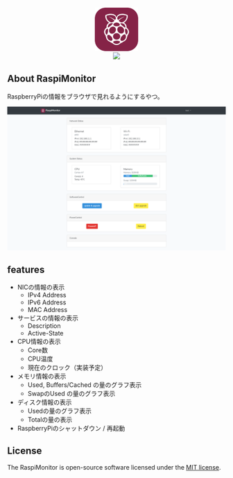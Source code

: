 <p align=center>
<img src="./src/public/images/logo.png" width=100px><br>
<img src="http://img.shields.io/badge/license-MIT-blue.svg?style=flat">
<p>

## About RaspiMonitor

RaspberryPiの情報をブラウザで見れるようにするやつ。

![](./src/screen.png)

## features

- NICの情報の表示
  - IPv4 Address
  - IPv6 Address
  - MAC Address
- サービスの情報の表示
  - Description
  - Active-State
- CPU情報の表示
  - Core数
  - CPU温度
  - 現在のクロック（実装予定）
- メモリ情報の表示
  - Used, Buffers/Cached の量のグラフ表示
  - SwapのUsed の量のグラフ表示
- ディスク情報の表示
  - Usedの量のグラフ表示
  - Totalの量の表示
- RaspberryPiのシャットダウン / 再起動

## License

The RaspiMonitor is open-source software licensed under the [MIT license](https://opensource.org/licenses/MIT).
